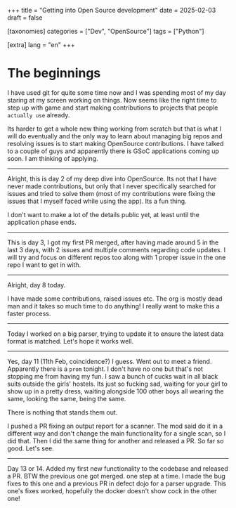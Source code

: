 +++
title = "Getting into Open Source development"
date = 2025-02-03
draft = false

[taxonomies]
categories = ["Dev", "OpenSource"]
tags = ["Python"]

[extra]
lang = "en"
+++

# The beginnings

I have used git for quite some time now and I was spending most of my day staring at my screen working on things. Now seems like the right time to step up with game and start making contributions to projects that people `actually use` already.

Its harder to get a whole new thing working from scratch but that is what I will do eventually and the only way to learn about managing big repos and resolving issues is to start making OpenSource contributions. I have talked to a couple of guys and apparently there is GSoC applications coming up soon. I am thinking of applying.

---

Alright, this is day 2 of my deep dive into OpenSource. Its not that I have never made contributions, but only that I never specifically searched for issues and tried to solve them (most of my contributions were fixing the issues that I myself faced while using the app). Its a fun thing.

I don't want to make a lot of the details public yet, at least until the application phase ends.

---

This is day 3, I got my first PR merged, after having made around 5 in the last 3 days, with 2 issues and multiple comments regarding code updates. I will try and focus on different repos too along with 1 proper issue in the one repo I want to get in with.

---

Alright, day 8 today.

I have made some contributions, raised issues etc. The org is mostly dead man and it takes so much time to do anything! I really want to make this a faster process.

---

Today I worked on a big parser, trying to update it to ensure the latest data format is matched. Let's hope it works well.

---

Yes, day 11 (11th Feb, coincidence?) I guess. Went out to meet a friend. Apparently there is a `prom` tonight. I don't have no one but that's not stopping me from having my fun. I saw a bunch of cucks wait in all black suits outside the girls' hostels. Its just so fucking sad, waiting for your girl to show up in a pretty dress, waiting alongside 100 other boys all wearing the same, looking the same, being the same. 

There is nothing that stands them out.

I pushed a PR fixing an output report for a scanner. The mod said do it in a different way and don't change the main functionality for a single scan, so I did that. Then I did the same thing for another and released a PR. So far so good. Let's see. 

---

Day 13 or 14. Added my first new functionality to the codebase and released a PR. BTW the previous one got merged. one step at a time. I made the bug fixes to this one and a previous PR in defect dojo for a parser upgrade. This one's fixes worked, hopefully the docker doesn't show cock in the other one!